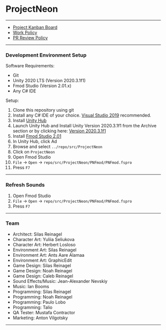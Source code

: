 # ProjectNeon

----

- [Project Kanban Board](https://zube.io/enigmadragons/projectneon/w/neon-all/kanban)
- [Work Policy](https://www.enigmadragons.com/policy)
- [PR Review Policy](./guides/pr-review-policy.md)

----

### Development Environment Setup

Software Requirements:
- Git
- Unity 2020 LTS (Version 2020.3.1f1)
- Fmod Studio (Version 2.01.x)
- Any C# IDE

Setup:
1. Clone this repository using git
2. Install any C# IDE of your choice. [Visual Studio 2019](https://visualstudio.microsoft.com/thank-you-downloading-visual-studio/?sku=Community&rel=16) recommended.
3. Install [Unity Hub](https://unity3d.com/get-unity/download)
4. Launch Unity Hub and Install Unity Version 2020.3.1f1 from the Archive section or by clicking here: [Version 2020.3.1f1](unityhub://2020.3.1f1/77a89f25062f)
5. Install [Fmod Studio 2.01](https://www.fmod.com/download#fmodstudio)
6. In Unity Hub, click Ad
7. Browse and select `../repo/src/ProjectNeon`
8. Click on `ProjectNeon`
9. Open Fmod Studio
10. `File` -> `Open` -> `repo/src/ProjectNeon/PNFmod/PNFmod.fspro`
11. Press `F7`

----

### Refresh Sounds

1. Open Fmod Studio
2. `File` -> `Open` -> `repo/src/ProjectNeon/PNFmod/PNFmod.fspro`
3. Press `F7` 

----

### Team

- Architect: Silas Reinagel
- Character Art: Yuliia Seliukova
- Character Art: Herbert Losloso
- Environment Art: Silas Reinagel
- Environment Art: Ants Aare Alamaa
- Environment Art: GraphicEdit
- Game Design: Silas Reinagel
- Game Design: Noah Reinagel
- Game Design: Caleb Reinagel
- Sound Effects/Music: Jean-Alexander Nevskiy
- Music: Ian Booms
- Programming: Silas Reinagel
- Programming: Noah Reinagel
- Programming: Paulo Lobo
- Programming: Talio
- QA Tester: Mustafa Contractor
- Marketing: Anton Vilgotsky

----
